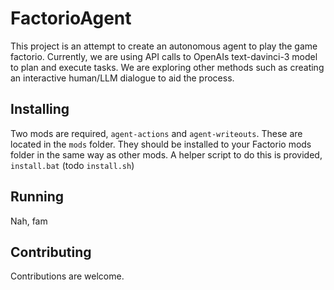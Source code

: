 # FactorioAgent

This project is an attempt to create an autonomous agent to play the game factorio. Currently, we are using API calls to OpenAIs text-davinci-3 model to plan and execute tasks. We are exploring other methods such as creating an interactive human/LLM dialogue to aid the process.

## Installing

Two mods are required, `agent-actions` and `agent-writeouts`. These are located in the `mods` folder. They should be installed to your Factorio mods folder in the same way as other mods. A helper script to do this is provided, `install.bat` (todo `install.sh`)

## Running

Nah, fam

## Contributing

Contributions are welcome.




